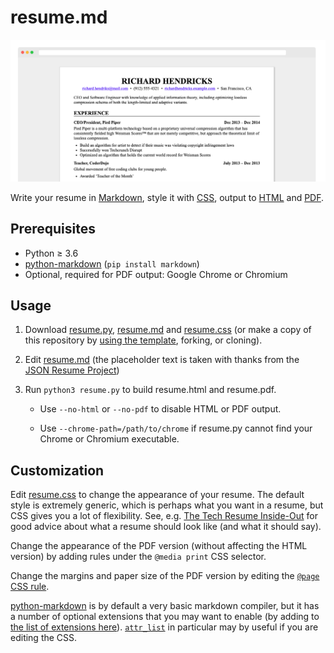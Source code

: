 # resume.md

![Resume](resources/resume.png)

Write your resume in
[Markdown](https://raw.githubusercontent.com/mikepqr/resume.md/main/resume.md),
style it with [CSS](resources/resume.css), output to [HTML](output/resume.html) and
[PDF](output/resume.pdf).

## Prerequisites

 - Python ≥ 3.6
 - [python-markdown](https://python-markdown.github.io/) (`pip install
   markdown`)
 - Optional, required for PDF output: Google Chrome or Chromium

## Usage

 1. Download [resume.py](resume.py), [resume.md](resources/resume.md) and
    [resume.css](resources/resume.css) (or make a copy of this repository by [using the
    template](https://github.com/mikepqr/resume.md/generate), forking, or
    cloning).

 2. Edit [resume.md](resources/resume.md) (the placeholder text is taken with thanks from
    the [JSON Resume Project](https://jsonresume.org/themes/))

 3. Run `python3 resume.py` to build resume.html and resume.pdf.

     - Use `--no-html` or `--no-pdf` to disable HTML or PDF output.

     - Use `--chrome-path=/path/to/chrome` if resume.py cannot find your Chrome
       or Chromium executable.

## Customization

Edit [resume.css](resources/resume.css) to change the appearance of your resume. The
default style is extremely generic, which is perhaps what you want in a resume,
but CSS gives you a lot of flexibility. See, e.g. [The Tech Resume
Inside-Out](https://www.thetechinterview.com/) for good advice about what a
resume should look like (and what it should say).

Change the appearance of the PDF version (without affecting the HTML version) by
adding rules under the `@media print` CSS selector.

Change the margins and paper size of the PDF version by editing the [`@page` CSS
rule](https://developer.mozilla.org/en-US/docs/Web/CSS/%40page/size).

[python-markdown](https://python-markdown.github.io/) is by default a very basic
markdown compiler, but it has a number of optional extensions that you may want
to enable (by adding to [the list of extensions
here](https://github.com/mikepqr/resume.md/blob/5d99e02bf65ff6a2a0ccd18c1a0255c26ec59377/resume.py#L41)).
<code><a
href="https://python-markdown.github.io/extensions/attr_list/">attr_list</a></code>
in particular may by useful if you are editing the CSS.
